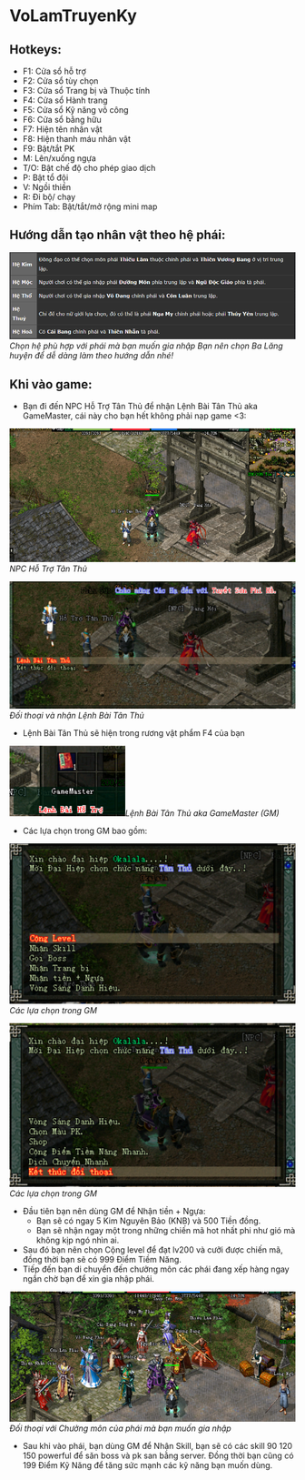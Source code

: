 # VoLamTruyenKy

## **Hotkeys:**
 - F1: Cửa sổ hỗ trợ
 - F2: Cửa sổ tùy chọn
 - F3: Cửa sổ Trang bị và Thuộc tính
 - F4: Cửa sổ Hành trang
 - F5: Cửa sổ Kỹ năng võ công
 - F6: Cửa sổ bằng hữu
 - F7: Hiện tên nhân vật
 - F8: Hiện thanh máu nhân vật
 - F9: Bật/tắt PK
 - M: Lên/xuống ngựa
 - T/O: Bật chế độ cho phép giao dịch
 - P: Bật tổ đội
 - V: Ngồi thiền
 - R: Đi bộ/ chạy
 - Phím Tab: Bật/tắt/mở rộng mini map
 
## **Hướng dẫn tạo nhân vật theo hệ phái:**
![hevaphai](/images/hevaphai.png)*Chọn hệ phù hợp với phái mà bạn muốn gia nhập*
    _Bạn nên chọn Ba Lăng huyện để dễ dàng làm theo hướng dẫn nhé!_
## **Khi vào game:**
 - Bạn đi đến NPC Hỗ Trợ Tân Thủ để nhận Lệnh Bài Tân Thủ aka GameMaster, cái này cho bạn hết không phải nạp game <3:

![httt1](/images/httt1.png)*NPC Hỗ Trợ Tân Thủ*

![httt2](/images/httt2.png)*Đối thoại và nhận Lệnh Bài Tân Thủ*

 - Lệnh Bài Tân Thủ sẽ hiện trong rương vật phẩm F4 của bạn

![gm](/images/gm.png)*Lệnh Bài Tân Thủ aka GameMaster (GM)*

 - Các lựa chọn trong GM bao gồm:

![gmlist](/images/gmlist1.png)*Các lựa chọn trong GM*

![gmlist](/images/gmlist2.png)*Các lựa chọn trong GM*

 - Đầu tiên bạn nên dùng GM để Nhận tiền + Ngựa:
    - Bạn sẽ có ngay 5 Kim Nguyên Bảo (KNB) và 500 Tiền đồng.
    - Bạn sẽ nhận ngay một trong những chiến mã hot nhất phi như gió mà không kịp ngó nhìn ai.
 - Sau đó bạn nên chọn Cộng level để đạt lv200 và cưỡi được chiến mã, đồng thời bạn sẽ có 999 Điểm Tiềm Năng.
 - Tiếp đến bạn di chuyển đến chưởng môn các phái đang xếp hàng ngay ngắn chờ bạn để xin gia nhập phái.

![nhapphai](/images/nhapphai.png)*Đối thoại với Chưởng môn của phái mà bạn muốn gia nhập*

 - Sau khi vào phái, bạn dùng GM để Nhận Skill, bạn sẽ có các skill 90 120 150 powerful để săn boss và pk san bằng server. Đồng thời bạn cũng có 199 Điểm Kỹ Năng để tăng sức mạnh các kỹ năng bạn muốn dùng.
